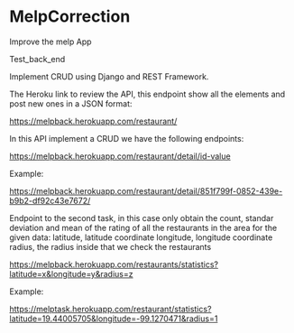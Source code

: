 # MelpCorrection
Improve the melp App

Test_back_end

Implement CRUD using Django and REST Framework.

The Heroku link to review the API, this endpoint show all the elements and post new ones in a JSON format:

https://melpback.herokuapp.com/restaurant/

In this API implement a CRUD we have the following endpoints:

 https://melpback.herokuapp.com/restaurant/detail/id-value
 
 Example:
 
 https://melpback.herokuapp.com/restaurant/detail/851f799f-0852-439e-b9b2-df92c43e7672/

Endpoint to the second task, in this case only obtain the count, standar deviation and mean of the rating of all the restaurants in the area for the given data:
latitude, latitude coordinate
longitude, longitude coordinate
radius, the radius inside that we check the restaurants

https://melpback.herokuapp.com/restaurants/statistics?latitude=x&longitude=y&radius=z

Example: 

https://melptask.herokuapp.com/restaurant/statistics?latitude=19.44005705&longitude=-99.1270471&radius=1
